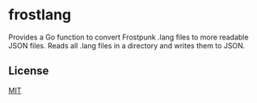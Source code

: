 # frostlang

Provides a Go function to convert Frostpunk .lang files to more readable JSON files. Reads all .lang files in a directory and writes them to JSON.

## License

[MIT](LICENSE)